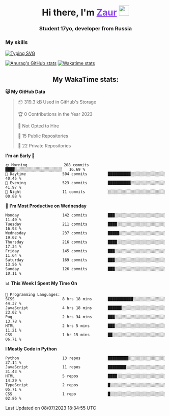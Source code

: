 <h1 align="center">
    Hi there, I'm 
    <a href="https://t.me/skyguy" target="_blank" style="color: #8C43EA">Zaur</a>
    <img src="https://github.com/blackcater/blackcater/raw/main/images/Hi.gif" height="32">
</h1>

<h3 align="center">
    Student 17yo, developer from Russia
</h3>  

### **My skills**
[![Typing SVG](https://readme-typing-svg.herokuapp.com?font=Oxanium&duration=3000&pause=1500&color=8C43EA&height=30&lines=Python:+FastAPI,+Flask,+Aiogram,+Telethon;SQL:+PostgreSQL,+SQLite;Javascript:+React.js;HTML,+CSS+(SCSS))](https://git.io/typing-svg)

[![Anurag's GitHub stats](https://github-readme-stats.vercel.app/api?username=mrskyguy&hide_title=true&count_private=true&show_icons=true&title_color=8C43EA&icon_color=BE57EA&bg_color=30,191919,341b56&text_color=B1B1B1&border_radius=10&hide_border=true)](https://github.com/anuraghazra/github-readme-stats)
[![Wakatime stats](https://github-readme-stats.vercel.app/api/wakatime?username=skyguy&hide_title=true&show_icons=true&title_color=8C43EA&icon_color=BE57EA&bg_color=30,191919,341b56&text_color=B1B1B1&border_radius=10&hide_border=true)](https://github.com/anuraghazra/github-readme-stats)


<h2 align="center"> My WakaTime stats: </h2>

<!--START_SECTION:waka-->
**🐱 My GitHub Data** 

> 📦 319.3 kB Used in GitHub's Storage 
 > 
> 🏆 0 Contributions in the Year 2023
 > 
> 🚫 Not Opted to Hire
 > 
> 📜 15 Public Repositories 
 > 
> 🔑 22 Private Repositories 
 > 
**I'm an Early 🐤** 

```text
🌞 Morning                208 commits         ████░░░░░░░░░░░░░░░░░░░░░   16.69 % 
🌆 Daytime                504 commits         ██████████░░░░░░░░░░░░░░░   40.45 % 
🌃 Evening                523 commits         ██████████░░░░░░░░░░░░░░░   41.97 % 
🌙 Night                  11 commits          ░░░░░░░░░░░░░░░░░░░░░░░░░   00.88 % 
```
📅 **I'm Most Productive on Wednesday** 

```text
Monday                   142 commits         ███░░░░░░░░░░░░░░░░░░░░░░   11.40 % 
Tuesday                  211 commits         ████░░░░░░░░░░░░░░░░░░░░░   16.93 % 
Wednesday                237 commits         █████░░░░░░░░░░░░░░░░░░░░   19.02 % 
Thursday                 216 commits         ████░░░░░░░░░░░░░░░░░░░░░   17.34 % 
Friday                   145 commits         ███░░░░░░░░░░░░░░░░░░░░░░   11.64 % 
Saturday                 169 commits         ███░░░░░░░░░░░░░░░░░░░░░░   13.56 % 
Sunday                   126 commits         ███░░░░░░░░░░░░░░░░░░░░░░   10.11 % 
```


📊 **This Week I Spent My Time On** 

```text
💬 Programming Languages: 
SCSS                     8 hrs 18 mins       ███████████░░░░░░░░░░░░░░   44.37 % 
JavaScript               4 hrs 18 mins       ██████░░░░░░░░░░░░░░░░░░░   23.02 % 
Pug                      2 hrs 34 mins       ███░░░░░░░░░░░░░░░░░░░░░░   13.78 % 
HTML                     2 hrs 5 mins        ███░░░░░░░░░░░░░░░░░░░░░░   11.21 % 
CSS                      1 hr 15 mins        ██░░░░░░░░░░░░░░░░░░░░░░░   06.71 % 
```

**I Mostly Code in Python** 

```text
Python                   13 repos            █████████░░░░░░░░░░░░░░░░   37.14 % 
JavaScript               11 repos            ████████░░░░░░░░░░░░░░░░░   31.43 % 
HTML                     5 repos             ████░░░░░░░░░░░░░░░░░░░░░   14.29 % 
TypeScript               2 repos             █░░░░░░░░░░░░░░░░░░░░░░░░   05.71 % 
CSS                      1 repo              █░░░░░░░░░░░░░░░░░░░░░░░░   02.86 % 
```




 Last Updated on 08/07/2023 18:34:55 UTC
<!--END_SECTION:waka-->
